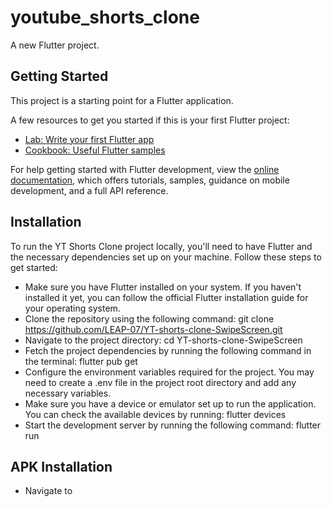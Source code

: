 # youtube_shorts_clone

A new Flutter project.

## Getting Started

This project is a starting point for a Flutter application.

A few resources to get you started if this is your first Flutter project:

- [Lab: Write your first Flutter app](https://docs.flutter.dev/get-started/codelab)
- [Cookbook: Useful Flutter samples](https://docs.flutter.dev/cookbook)

For help getting started with Flutter development, view the
[online documentation](https://docs.flutter.dev/), which offers tutorials,
samples, guidance on mobile development, and a full API reference.


## Installation

To run the YT Shorts Clone project locally, you'll need to have Flutter and the necessary dependencies set up on your machine. Follow these steps to get started:

- Make sure you have Flutter installed on your system. If you haven't installed it yet, you can follow the official Flutter installation guide for your operating system.
- Clone the repository using the following command:
  git clone https://github.com/LEAP-07/YT-shorts-clone-SwipeScreen.git
- Navigate to the project directory:
  cd YT-shorts-clone-SwipeScreen
- Fetch the project dependencies by running the following command in the terminal: flutter pub get
- Configure the environment variables required for the project. You may need to create a .env file in the project root directory and add any necessary variables.
- Make sure you have a device or emulator set up to run the application. You can check the available devices by running: flutter devices
- Start the development server by running the following command: 
  flutter run

## APK Installation
- Navigate to
